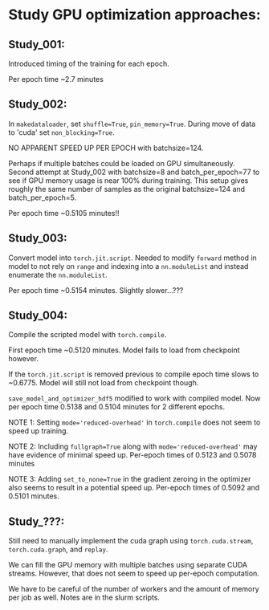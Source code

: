 Study GPU optimization approaches:
==================================

Study_001:
----------

Introduced timing of the training for each epoch.

Per epoch time ~2.7 minutes

Study_002:
----------

In `makedataloader`, set `shuffle=True`, `pin_memory=True`. During
move of data to 'cuda' set `non_blocking=True`.

NO APPARENT SPEED UP PER EPOCH with batchsize=124.

Perhaps if multiple batches could be loaded on GPU
simultaneously. Second attempt at Study_002 with batchsize=8 and
batch_per_epoch=77 to see if GPU memory usage is near 100% during
training. This setup gives roughly the same number of samples as the
original batchsize=124 and batch_per_epoch=5.

Per epoch time ~0.5105 minutes!!


Study_003:
----------

Convert model into `torch.jit.script`. Needed to modify `forward`
method in model to not rely on `range` and indexing into a
`nn.moduleList` and instead enumerate the `nn.moduleList`.

Per epoch time ~0.5154 minutes. Slightly slower...???


Study_004:
----------

Compile the scripted model with `torch.compile`.

First epoch time ~0.5120 minutes. Model fails to load from checkpoint however.

If the `torch.jit.script` is removed previous to compile epoch time
slows to ~0.6775. Model will still not load from checkpoint though.

`save_model_and_optimizer_hdf5` modified to work with compiled
model. Now per epoch time 0.5138 and 0.5104 minutes for 2 different
epochs.

NOTE 1: Setting `mode='reduced-overhead'` in `torch.compile` does not
seem to speed up training.

NOTE 2: Including `fullgraph=True` along with
`mode='reduced-overhead'` may have evidence of minimal speed
up. Per-epoch times of 0.5123 and 0.5078 minutes

NOTE 3: Adding `set_to_none=True` in the gradient zeroing in the
optimizer also seems to result in a potential speed up. Per-epoch
times of 0.5092 and 0.5101 minutes.

Study_???:
----------

Still need to manually implement the cuda graph using
`torch.cuda.stream`, `torch.cuda.graph`, and `replay`.


We can fill the GPU memory with multiple batches using separate CUDA
streams. However, that does not seem to speed up per-epoch
computation.

We have to be careful of the number of workers and the amount of
memory per job as well. Notes are in the slurm scripts.